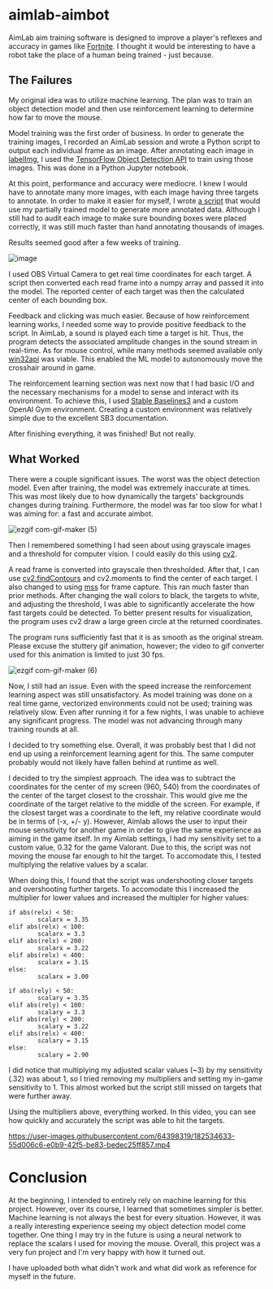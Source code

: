 # aimlab-aimbot
AimLab aim training software is designed to improve a player's reflexes and accuracy in games like [Fortnite](https://www.epicgames.com/fortnite/en-US/home).  I thought it would be interesting to have a robot take the place of a human being trained - just because.

## The Failures
My original idea was to utilize machine learning. The plan was to train an object detection model and then use reinforcement learning to determine how far to move the mouse. 

Model training was the first order of business.  In order to generate the training images, I recorded an AimLab session and wrote a Python script to output each individual frame as an image. After annotating each image in [labelImg](https://blog.roboflow.com/labelimg/#:~:text=What%20is%20LabelImg%3F,your%20next%20object%20detection%20project), I used the [TensorFlow Object Detection API](https://github.com/tensorflow/models/blob/master/research/object_detection/g3doc/tf2.md) to train using those images. This was done in a Python Jupyter notebook.

At this point, performance and accuracy were mediocre.  I knew I would have to annotate many more images, with each image having three targets to annotate. In order to make it easier for myself, I wrote [a script](https://github.com/overlordpro-sys/tfod-auto-annotate) that would use my partially trained model to generate more annotated data. Although I still had to audit each image to make sure bounding boxes were placed correctly, it was still much faster than hand annotating thousands of images. 

Results seemed good after a few weeks of training.

![image](https://user-images.githubusercontent.com/64398319/182468155-601e5671-da00-4dfe-a780-2746f14ef67a.png)

I used OBS Virtual Camera to get real time coordinates for each target. A script then converted each read frame into a numpy array and passed it into the model. The reported center of each target was then the calculated center of each bounding box. 

Feedback and clicking was much easier. Because of how reinforcement learning works, I needed some way to provide positive feedback to the script. In AimLab, a sound is played each time a target is hit. Thus, the program detects the associated amplitude changes in the sound stream in real-time. As for mouse control, while many methods seemed available only [win32api](https://www.delftstack.com/howto/python/python-win32api/) was viable.  This enabled the ML model to autonomously move the crosshair around in game.

The reinforcement learning section was next now that I had basic I/O and the necessary mechanisms for a model to sense and interact with its environment. To achieve this, I used [Stable Baselines3](https://github.com/DLR-RM/stable-baselines3) and a custom OpenAI Gym environment. Creating a custom environment was relatively simple due to the excellent SB3 documentation. 

After finishing everything, it was finished! But not really. 

## What Worked

There were a couple significant issues. The worst was the object detection model. Even after training, the model was extremely inaccurate at times. This was most likely due to how dynamically the targets' backgrounds changes during training. Furthermore, the model was far too slow for what I was aiming for: a fast and accurate aimbot.  

![ezgif com-gif-maker (5)](https://user-images.githubusercontent.com/64398319/182521148-778dd34a-0d58-473d-9bcc-d8bb1050c2d4.gif)

Then I remembered something I had seen about using grayscale images and a threshold for computer vision.  I could easily do this using [cv2](https://pypi.org/project/opencv-python/). 

A read frame is converted into grayscale then thresholded. After that, I can use [cv2.findContours](https://docs.opencv.org/4.x/d4/d73/tutorial_py_contours_begin.html) and cv2.moments to find the center of each target. I also changed to using [mss](https://python-mss.readthedocs.io/examples.html) for frame capture.  This ran much faster than prior methods. After changing the wall colors to black, the targets to white, and adjusting the threshold, I was able to significantly accelerate the how fast targets could be detected. To better present results for visualization, the program uses cv2 draw a large green circle at the returned coordinates. 

The program runs sufficiently fast that it is as smooth as the original stream.  Please excuse the stuttery gif animation, however; the video to gif converter used for this animation is limited to just 30 fps.

![ezgif com-gif-maker (6)](https://user-images.githubusercontent.com/64398319/182525392-f6df306b-02fd-4adb-872d-92ddc8f800f1.gif)

Now, I still had an issue. Even with the speed increase the reinforcement learning aspect was still unsatisfactory.  As model training was done on a real time game, vectorized environments could not be used; training was relatively slow. Even after running it for a few nights, I was unable to achieve any significant progress. The model was not advancing through many training rounds at all.

I decided to try something else. Overall, it was probably best that I did not end up using a reinforcement learning agent for this.  The same computer probably would not likely have fallen behind at runtime as well. 

I decided to try the simplest approach. The idea was to subtract the coordinates for the center of my screen (960, 540) from the coordinates of the center of the target closest to the crosshair. This would give me the coordinate of the target relative to the middle of the screen. For example, if the closest target was a coordinate to the left, my relative coordinate would be in terms of (-x, +/- y). However, Aimlab allows the user to input their mouse sensitivity for another game in order to give the same experience as aiming in the game itself. In my Aimlab settings, I had my sensitivity set to a custom value, 0.32 for the game Valorant. Due to this, the script was not moving the mouse far enough to hit the target. To accomodate this, I tested multiplying the relative values by a scalar. 

When doing this, I found that the script was undershooting closer targets and overshooting further targets. To accomodate this I increased the multiplier for lower values and increased the multipler for higher values:

```   
if abs(relx) < 50:
        scalarx = 3.35
elif abs(relx) < 100:
        scalarx = 3.3
elif abs(relx) < 200:
        scalarx = 3.22
elif abs(relx) < 400:
        scalarx = 3.15
else:
        scalarx = 3.00
        
if abs(rely) < 50:
        scalary = 3.35
elif abs(rely) < 100:
        scalary = 3.3
elif abs(rely) < 200:
        scalary = 3.22
elif abs(relx) < 400:
        scalary = 3.15
else:
        scalary = 2.90
```
I did notice that multiplying my adjusted scalar values (~3) by my sensitivity (.32) was about 1, so I tried removing my multipliers and setting my in-game sensitivity to 1. This almost worked but the script still missed on targets that were further away. 

Using the multipliers above, everything worked. In this video, you can see how quickly and accurately the script was able to hit the targets. 

https://user-images.githubusercontent.com/64398319/182534633-55d006c6-e0b9-42f5-be83-bedec25ff857.mp4

# Conclusion

At the beginning, I intended to entirely rely on machine learning for this project. However, over its course, I learned that sometimes simpler is better. Machine learning is not always the best for every situation. However, it was a really interesting experience seeing my object detection model come together. One thing I may try in the future is using a neural network to replace the scalars I used for moving the mouse. Overall, this project was a very fun project and I'm very happy with how it turned out.

I have uploaded both what didn't work and what did work as reference for myself in the future. 
